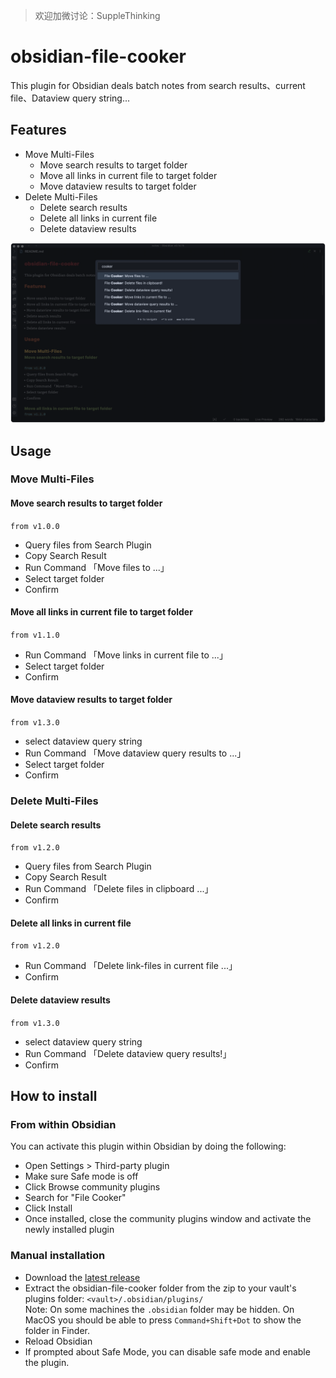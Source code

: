 > 欢迎加微讨论：SuppleThinking

# obsidian-file-cooker

This plugin for Obsidian deals batch notes from search results、current file、Dataview query string...
    
## Features

- Move Multi-Files
    - Move search results to target folder
    - Move all links in current file to target folder
    - Move dataview results to target folder
- Delete Multi-Files
    - Delete search results
    - Delete all links in current file
    - Delete dataview results

![obsidian-file-cooker Demo Image](demo.png)

## Usage

### Move Multi-Files
#### Move search results to target folder
`from v1.0.0`
- Query files from Search Plugin
- Copy Search Result
- Run Command 「Move files to ...」
- Select target folder
- Confirm

#### Move all links in current file to target folder
`from v1.1.0`
- Run Command 「Move links in current file to ...」
- Select target folder
- Confirm

#### Move dataview results to target folder
`from v1.3.0`
- select dataview query string
- Run Command 「Move dataview query results to ...」
- Select target folder
- Confirm

### Delete Multi-Files
#### Delete search results
`from v1.2.0`
- Query files from Search Plugin
- Copy Search Result
- Run Command 「Delete files in clipboard ...」
- Confirm

#### Delete all links in current file
`from v1.2.0`
- Run Command 「Delete link-files in current file ...」
- Confirm

#### Delete dataview results
`from v1.3.0`
- select dataview query string
- Run Command 「Delete dataview query results!」
- Confirm

## How to install

### From within Obsidian
You can activate this plugin within Obsidian by doing the following:
- Open Settings > Third-party plugin
- Make sure Safe mode is off
- Click Browse community plugins
- Search for "File Cooker"
- Click Install
- Once installed, close the community plugins window and activate the newly installed plugin

### Manual installation

- Download the [latest release](https://github.com/ivaneye/obsidian-files-cooker/releases/latest)
- Extract the obsidian-file-cooker folder from the zip to your vault's plugins folder: `<vault>/.obsidian/plugins/`  
Note: On some machines the `.obsidian` folder may be hidden. On MacOS you should be able to press `Command+Shift+Dot` to show the folder in Finder.
- Reload Obsidian
- If prompted about Safe Mode, you can disable safe mode and enable the plugin.